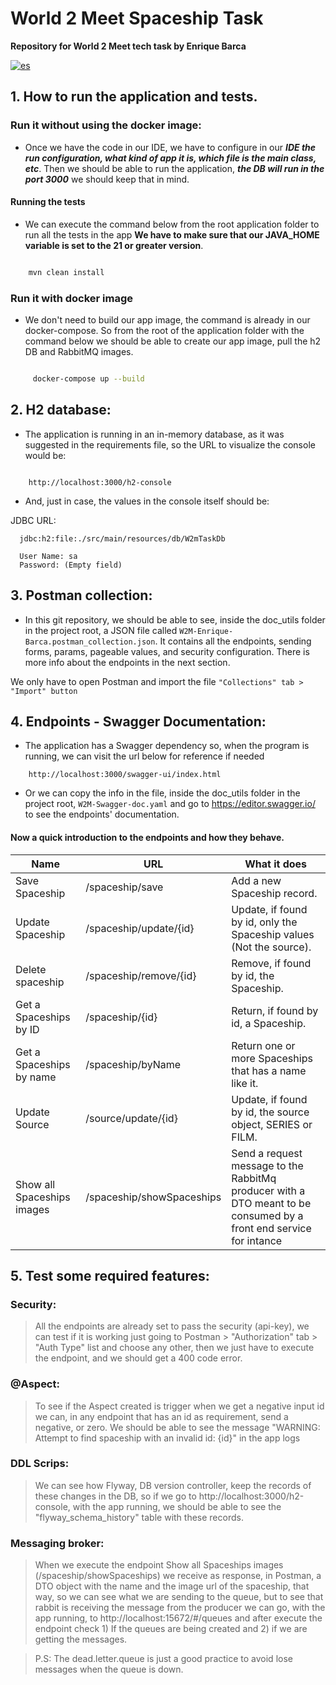 # World 2 Meet Spaceship Task

**Repository for World 2 Meet tech task by Enrique Barca** 

[![es](https://img.shields.io/badge/lang-Español-blue.svg)](./README.es.md)

## 1. How to run the application and tests.

### Run it without using the docker image:

- Once we have the code in our IDE, we have to configure in our ***IDE the
  run configuration, what kind of app it is, which file is the main class, etc***. Then we should be able to run the application,
  ***the DB will run in the port 3000*** we should keep that in mind.

#### Running the tests

- We can execute the command below from the root application folder to run all the tests in the app **We have to make sure
  that our JAVA_HOME variable is set to the 21 or greater version**.

```sh

    mvn clean install

```
### Run it with docker image

- We don't need to build our app image, the command is already in our docker-compose. So from the root of the application folder
  with the command below we should be able to create our app image, pull the h2 DB and RabbitMQ images.

```sh

     docker-compose up --build 

```

## 2. H2 database:

- The application is running in an in-memory database, as it was suggested in the requirements file, so the URL to visualize the console
  would be:

```

    http://localhost:3000/h2-console

```

- And, just in case, the values in the console itself should be:


JDBC URL:
```
  jdbc:h2:file:./src/main/resources/db/W2mTaskDb
```
```
  User Name: sa
  Password: (Empty field)
```

## 3. Postman collection:

- In this git repository, we should be able to see, inside the doc_utils folder in the project root, a JSON file called
  ```W2M-Enrique-Barca.postman_collection.json```. It contains all the endpoints, sending forms, params, pageable values, and
  security configuration. There is more info about the endpoints in the next section.

We only have to open Postman and import the file ```"Collections" tab > "Import" button```


## 4. Endpoints - Swagger Documentation:

- The application has a Swagger dependency so, when the program is running, we can visit the url below for reference if needed

```
    http://localhost:3000/swagger-ui/index.html
```

- Or we can copy the info in the file, inside the doc_utils folder in the project root, ```W2M-Swagger-doc.yaml```
  and go to https://editor.swagger.io/ to see the endpoints' documentation.


 #### Now a quick introduction to the endpoints and how they behave.

  | Name                      | URL                    | What it does                                                                                                                  |
  |---------------------------|------------------------|-------------------------------------------------------------------------------------------------------------------------------|
  | Save Spaceship            | /spaceship/save        | Add a new Spaceship record.                                                                                                   |
  | Update Spaceship          | /spaceship/update/{id} | Update, if found by id, only the Spaceship values (Not the source).                                                           |
  | Delete spaceship          | /spaceship/remove/{id} | Remove, if found by id, the Spaceship.                                                                                        |
  | Get a Spaceships by ID   | /spaceship/{id}        | Return, if found by id, a Spaceship.                                                                                           |
  | Get a Spaceships by name | /spaceship/byName      | Return one or more Spaceships that has a name like it.                                                                         |
  | Update Source             | /source/update/{id}     | Update, if found by id, the source object, SERIES or FILM.                                                                   |
  | Show all Spaceships images | /spaceship/showSpaceships      | Send a request message to the RabbitMq producer with a DTO meant to be consumed by a front end service for intance   |


## 5. Test some required features:

### Security:

> All the endpoints are already set to pass the security (api-key), we can test if it is working just going to Postman >
> "Authorization" tab > "Auth Type" list and choose any other, then we just have to execute the endpoint, and we should get a 400 code error.

### @Aspect:

> To see if the Aspect created is trigger when we get a negative input id we can, in any endpoint that has an id as requirement,
> send a negative, or zero. We should be able to see the message "WARNING: Attempt to find spaceship with an invalid id: {id}" in the app logs

### DDL Scrips:

> We can see how Flyway, DB version controller, keep the records of these changes in the DB, so if we go to http://localhost:3000/h2-console,
> with the app running, we should be able to see the "flyway_schema_history" table with these records.

### Messaging broker:

> When we execute the endpoint Show all Spaceships images (/spaceship/showSpaceships) we receive as response, in Postman, a DTO object
> with the name and the image url of the spaceship, that way, so we can see what we are sending to the queue, but to see that rabbit 
> is receiving the message from the producer we can go, with the app running, to http://localhost:15672/#/queues and after execute the endpoint
> check 1) If the queues are being created and 2) if we are getting the messages.

> P.S: The dead.letter.queue is just a good practice to avoid lose messages when the queue is down. 